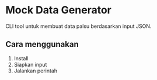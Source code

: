 # Mock Data Generator
CLI tool untuk membuat data palsu berdasarkan input JSON.

## Cara menggunakan
1. Install
2. Siapkan input
3. Jalankan perintah